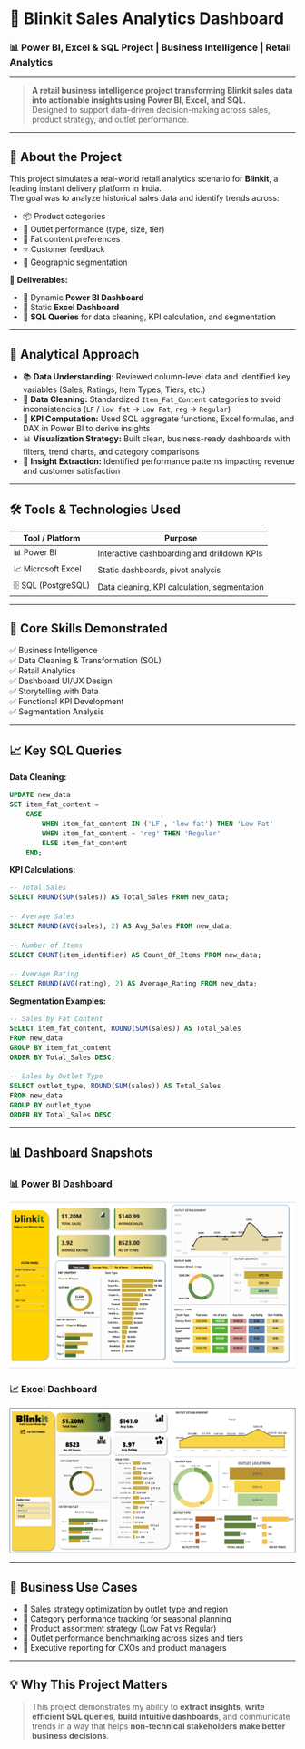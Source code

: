 # 🛒 Blinkit Sales Analytics Dashboard  
### 📊 Power BI, Excel & SQL Project | Business Intelligence | Retail Analytics

---

> **A retail business intelligence project transforming Blinkit sales data into actionable insights using Power BI, Excel, and SQL.**  
> Designed to support data-driven decision-making across sales, product strategy, and outlet performance.

---

## 💼 About the Project

This project simulates a real-world retail analytics scenario for **Blinkit**, a leading instant delivery platform in India.  
The goal was to analyze historical sales data and identify trends across:

- 📦 Product categories  
- 🏬 Outlet performance (type, size, tier)  
- 🧈 Fat content preferences  
- ⭐ Customer feedback  
- 🧭 Geographic segmentation  

📁 **Deliverables:**  
- 🔹 Dynamic **Power BI Dashboard**  
- 🔹 Static **Excel Dashboard**  
- 🔹 **SQL Queries** for data cleaning, KPI calculation, and segmentation  

---

## 🧠 Analytical Approach

- 📚 **Data Understanding:** Reviewed column-level data and identified key variables (Sales, Ratings, Item Types, Tiers, etc.)  
- 🧹 **Data Cleaning:** Standardized `Item_Fat_Content` categories to avoid inconsistencies (`LF` / `low fat` → `Low Fat`, `reg` → `Regular`)  
- 🧮 **KPI Computation:** Used SQL aggregate functions, Excel formulas, and DAX in Power BI to derive insights  
- 📊 **Visualization Strategy:** Built clean, business-ready dashboards with filters, trend charts, and category comparisons  
- 🎯 **Insight Extraction:** Identified performance patterns impacting revenue and customer satisfaction  

---

## 🛠️ Tools & Technologies Used

| Tool / Platform     | Purpose                                      |
|---------------------|----------------------------------------------|
| 📊 Power BI          | Interactive dashboarding and drilldown KPIs |
| 📈 Microsoft Excel   | Static dashboards, pivot analysis            |
| 🗄️ SQL (PostgreSQL)   | Data cleaning, KPI calculation, segmentation|

---

## 📌 Core Skills Demonstrated

✅ Business Intelligence  
✅ Data Cleaning & Transformation (SQL)  
✅ Retail Analytics  
✅ Dashboard UI/UX Design  
✅ Storytelling with Data  
✅ Functional KPI Development  
✅ Segmentation Analysis  

---

## 📈 Key SQL Queries

**Data Cleaning:**
```sql
UPDATE new_data
SET item_fat_content =
    CASE
        WHEN item_fat_content IN ('LF', 'low fat') THEN 'Low Fat'
        WHEN item_fat_content = 'reg' THEN 'Regular'
        ELSE item_fat_content
    END;
```

**KPI Calculations:**
```sql
-- Total Sales
SELECT ROUND(SUM(sales)) AS Total_Sales FROM new_data;

-- Average Sales
SELECT ROUND(AVG(sales), 2) AS Avg_Sales FROM new_data;

-- Number of Items
SELECT COUNT(item_identifier) AS Count_Of_Items FROM new_data;

-- Average Rating
SELECT ROUND(AVG(rating), 2) AS Average_Rating FROM new_data;
```

**Segmentation Examples:**
```sql
-- Sales by Fat Content
SELECT item_fat_content, ROUND(SUM(sales)) AS Total_Sales
FROM new_data
GROUP BY item_fat_content
ORDER BY Total_Sales DESC;

-- Sales by Outlet Type
SELECT outlet_type, ROUND(SUM(sales)) AS Total_Sales
FROM new_data
GROUP BY outlet_type
ORDER BY Total_Sales DESC;
```

---

## 📊 Dashboard Snapshots

### 📊 Power BI Dashboard  
![Power BI Dashboard](./Blinkit_PowerBI.png)

### 📈 Excel Dashboard  
![Excel Dashboard](./Blinkit_excel.png)

---

## 💼 Business Use Cases

- 🔹 Sales strategy optimization by outlet type and region  
- 🔹 Category performance tracking for seasonal planning  
- 🔹 Product assortment strategy (Low Fat vs Regular)  
- 🔹 Outlet performance benchmarking across sizes and tiers  
- 🔹 Executive reporting for CXOs and product managers  

---

## 💡 Why This Project Matters

> This project demonstrates my ability to **extract insights**, **write efficient SQL queries**, **build intuitive dashboards**, and communicate trends in a way that helps **non-technical stakeholders make better business decisions**.  
